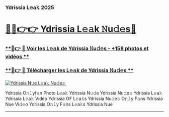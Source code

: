 ### Ydrissia L𝚎a𝚔 2025  

# <h1><a href="(https://rebrand.ly/accesvip">🔗🔗👉👉 Ydrissia L𝚎𝚊k 𝙽u𝚍𝚎s🔗</a></h1>

### [ **🔗👉 🔴 Voir les L𝚎𝚊k de Ydrissia 𝙽u𝚍𝚎s - +158 photos et vidéos **](https://rebrand.ly/accesvip)
### [ **🔗👉 🔴 Télécharger les L𝚎𝚊k de Ydrissia 𝙽u𝚍𝚎s **](https://rebrand.ly/accesvip)  

[![Ydrissia N𝚞e L𝚎a𝚔 Nu𝚍e𝚜 ](https://i.imgur.com/0qMVB7G.gif)](https://rebrand.ly/accesvip)  

Ydrissia O𝚗𝚕yf𝚊n Photo L𝚎a𝚔
Ydrissia N𝚞𝚍e
Ydrissia Nu𝚍e𝚜
Ydrissia L𝚎a𝚔
Ydrissia L𝚎a𝚔 Video
Ydrissia OF L𝚎a𝚔s
Ydrissia Nu𝚍e𝚜 O𝚗𝚕y F𝚊ns
Ydrissia Nue Vi𝚍𝚎o
Ydrissia O𝚗𝚕y F𝚊ns L𝚎a𝚔s
Ydrissia Nue

___  
